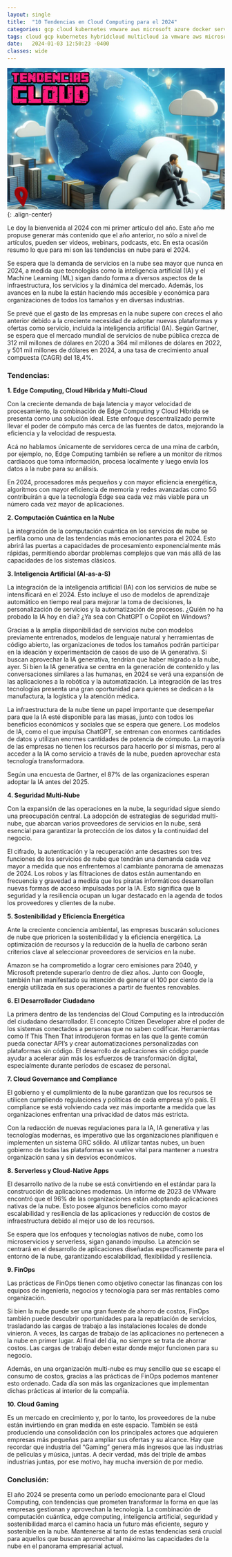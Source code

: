 ```yaml
---
layout: single
title:  "10 Tendencias en Cloud Computing para el 2024"
categories: gcp cloud kubernetes vmware aws microsoft azure docker serverless
tags: cloud gcp kubernetes hybridcloud multicloud ia vmware aws microsoft azure docker serverless devsecops devops 
date:   2024-01-03 12:50:23 -0400
classes: wide
---
```

![image-center](/assets/images/tendencias-cloud-2024/title-tend-cloud-2024.png){: .align-center}

Le doy la bienvenida al 2024 con mi primer artículo del año. Este año me propuse generar más contenido que el año anterior, no sólo a nivel de artículos, pueden ser videos, webinars, podcasts, etc. En esta ocasión resumo lo que para mi son las tendencias en nube para el 2024.

Se espera que la demanda de servicios en la nube sea mayor que nunca en 2024, a medida que tecnologías como la inteligencia artificial (IA) y el Machine Learning (ML) sigan dando forma a diversos aspectos de la infraestructura, los servicios y la dinámica del mercado. Además, los avances en la nube la están haciendo más accesible y económica para organizaciones de todos los tamaños y en diversas industrias.

Se prevé que el gasto de las empresas en la nube supere con creces el año anterior debido a la creciente necesidad de adoptar nuevas plataformas y ofertas como servicio, incluida la inteligencia artificial (IA). Según Gartner, se espera que el mercado mundial de servicios de nube pública crezca de 312 mil millones de dólares en 2020 a 364 mil millones de dólares en 2022, y 501 mil millones de dólares en 2024, a una tasa de crecimiento anual compuesta (CAGR) del 18,4%.

### Tendencias:

**1. Edge Computing, Cloud Híbrida y Multi-Cloud** 

Con la creciente demanda de baja latencia y mayor velocidad de procesamiento, la combinación de Edge Computing y Cloud Híbrida se presenta como una solución ideal. Este enfoque descentralizado permite llevar el poder de cómputo más cerca de las fuentes de datos, mejorando la eficiencia y la velocidad de respuesta.

Acá no hablamos únicamente de servidores cerca de una mina de carbón, por ejemplo, no, Edge Computing también se refiere a un monitor de ritmos cardíacos que toma información, procesa localmente y luego envía los datos a la nube para su análisis.

En 2024, procesadores más pequeños y con mayor eficiencia energética, algoritmos con mayor eficiencia de memoria y redes avanzadas como 5G contribuirán a que la tecnología Edge sea cada vez más viable para un número cada vez mayor de aplicaciones.

**2. Computación Cuántica en la Nube** 

La integración de la computación cuántica en los servicios de nube se perfila como una de las tendencias más emocionantes para el 2024. Esto abrirá las puertas a capacidades de procesamiento exponencialmente más rápidas, permitiendo abordar problemas complejos que van más allá de las capacidades de los sistemas clásicos.
   
**3. Inteligencia Artificial (AI-as-a-S)** 

La integración de la inteligencia artificial (IA) con los servicios de nube se intensificará en el 2024. Esto incluye el uso de modelos de aprendizaje automático en tiempo real para mejorar la toma de decisiones, la personalización de servicios y la automatización de procesos. ¿Quién no ha probado la IA hoy en día? ¿Ya sea con ChatGPT o Copilot en Windows?

Gracias a la amplia disponibilidad de servicios nube con modelos previamente entrenados, modelos de lenguaje natural y herramientas de código abierto, las organizaciones de todos los tamaños podrán participar en la ideación y experimentación de casos de uso de IA generativa. Si buscan aprovechar la IA generativa, tendrían que haber migrado a la nube, ayer. Si bien la IA generativa se centra en la generación de contenido y las conversaciones similares a las humanas, en 2024 se verá una expansión de las aplicaciones a la robótica y la automatización. La integración de las tres tecnologías presenta una gran oportunidad para quienes se dedican a la manufactura, la logística y la atención médica.

La infraestructura de la nube tiene un papel importante que desempeñar para que la IA esté disponible para las masas, junto con todos los beneficios económicos y sociales que se espera que genere. Los modelos de IA, como el que impulsa ChatGPT, se entrenan con enormes cantidades de datos y utilizan enormes cantidades de potencia de cómputo. La mayoría de las empresas no tienen los recursos para hacerlo por sí mismas, pero al acceder a la IA como servicio a través de la nube, pueden aprovechar esta tecnología transformadora.

Según una encuesta de Gartner, el 87% de las organizaciones esperan adoptar la IA antes del 2025.

**4. Seguridad Multi-Nube** 

Con la expansión de las operaciones en la nube, la seguridad sigue siendo una preocupación central. La adopción de estrategias de seguridad multi-nube, que abarcan varios proveedores de servicios en la nube, será esencial para garantizar la protección de los datos y la continuidad del negocio.

El cifrado, la autenticación y la recuperación ante desastres son tres funciones de los servicios de nube que tendrán una demanda cada vez mayor a medida que nos enfrentemos al cambiante panorama de amenazas de 2024. Los robos y las filtraciones de datos están aumentando en frecuencia y gravedad a medida que los piratas informáticos desarrollan nuevas formas de acceso impulsadas por la IA. Esto significa que la seguridad y la resiliencia ocupan un lugar destacado en la agenda de todos los proveedores y clientes de la nube.

**5. Sostenibilidad y Eficiencia Energética**

Ante la creciente conciencia ambiental, las empresas buscarán soluciones de nube que prioricen la sostenibilidad y la eficiencia energética. La optimización de recursos y la reducción de la huella de carbono serán criterios clave al seleccionar proveedores de servicios en la nube.

Amazon se ha comprometido a lograr cero emisiones para 2040, y Microsoft pretende superarlo dentro de diez años. Junto con Google, también han manifestado su intención de generar el 100 por ciento de la energía utilizada en sus operaciones a partir de fuentes renovables.

**6. El Desarrollador Ciudadano** 

La primera dentro de las tendencias del Cloud Computing es la introducción del ciudadano desarrollador. El concepto Citizen Developer abre el poder de los sistemas conectados a personas que no saben codificar. Herramientas como If This Then That introdujeron formas en las que la gente común pueda conectar API’s y crear automatizaciones personalizadas con plataformas sin código. El desarrollo de aplicaciones sin código puede ayudar a acelerar aún más los esfuerzos de transformación digital, especialmente durante períodos de escasez de personal.

**7. Cloud Governance and Compliance** 

El gobierno y el cumplimiento de la nube garantizan que los recursos se utilicen cumpliendo regulaciones y políticas de cada empresa y/o país. El compliance se está volviendo cada vez más importante a medida que las organizaciones enfrentan una privacidad de datos más estricta.

Con la redacción de nuevas regulaciones para la IA, IA generativa y las tecnologías modernas, es imperativo que las organizaciones planifiquen e implementen un sistema GRC sólido. Al utilizar tantas nubes, un buen gobierno de todas las plataformas se vuelve vital para mantener a nuestra organización sana y sin desvíos económicos.

**8. Serverless y Cloud-Native Apps** 

El desarrollo nativo de la nube se está convirtiendo en el estándar para la construcción de aplicaciones modernas. Un informe de 2023 de VMware encontró que el 96% de las organizaciones están adoptando aplicaciones nativas de la nube.
Esto posee algunos beneficios como mayor escalabilidad y resiliencia de las aplicaciones y reducción de costos de infraestructura debido al mejor uso de los recursos.

Se espera que los enfoques y tecnologías nativos de nube, como los microservicios y serverless, sigan ganando impulso. La atención se centrará en el desarrollo de aplicaciones diseñadas específicamente para el entorno de la nube, garantizando escalabilidad, flexibilidad y resiliencia.

**9. FinOps** 

Las prácticas de FinOps tienen como objetivo conectar las finanzas con los equipos de ingeniería, negocios y tecnología para ser más rentables como organización.

Si bien la nube puede ser una gran fuente de ahorro de costos, FinOps también puede descubrir oportunidades para la repatriación de servicios, trasladando las cargas de trabajo a las instalaciones locales de donde vinieron. A veces, las cargas de trabajo de las aplicaciones no pertenecen a la nube en primer lugar. Al final del día, no siempre se trata de ahorrar costos. Las cargas de trabajo deben estar donde mejor funcionen para su negocio.

Además, en una organización multi-nube es muy sencillo que se escape el consumo de costos, gracias a las prácticas de FinOps podemos mantener esto ordenado. Cada día son más las organizaciones que implementan dichas prácticas al interior de la compañía.

**10.  Cloud Gaming** 

Es un mercado en crecimiento y, por lo tanto, los proveedores de la nube están invirtiendo en gran medida en este espacio. También se está produciendo una consolidación con los principales actores que adquieren empresas más pequeñas para ampliar sus ofertas y su alcance.
Hay que recordar que industria del “Gaming” genera más ingresos que las industrias de películas y música, juntas. A decir verdad, más del triple de ambas industrias juntas, por ese motivo, hay mucha inversión de por medio.

### Conclusión: 
El año 2024 se presenta como un período emocionante para el Cloud Computing, con tendencias que prometen transformar la forma en que las empresas gestionan y aprovechan la tecnología. La combinación de computación cuántica, edge computing, inteligencia artificial, seguridad y sostenibilidad marca el camino hacia un futuro más eficiente, seguro y sostenible en la nube. Mantenerse al tanto de estas tendencias será crucial para aquellos que buscan aprovechar al máximo las capacidades de la nube en el panorama empresarial actual.